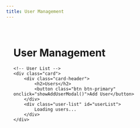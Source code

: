 ```yaml
---
title: User Management
---
```


<!-- User Management -->
<div class="admin-container">
    <h1>User Management</h1>
    
    <!-- User List -->
    <div class="card">
        <div class="card-header">
            <h2>Users</h2>
            <button class="btn btn-primary" onclick="showAddUserModal()">Add User</button>
        </div>
        <div class="user-list" id="userList">
            Loading users...
        </div>
    </div>
</div>

<!-- Add User Modal -->
<div class="modal" id="addUserModal">
    <div class="modal-content">
        <h2>Add User</h2>
        <form id="addUserForm">
            <div class="form-group">
                <label for="email">Email</label>
                <input type="email" id="email" required>
            </div>
            <div class="form-group">
                <label for="password">Password</label>
                <input type="password" id="password" required>
            </div>
            <div class="form-group">
                <label for="role">Role</label>
                <select id="role" required>
                    <option value="user">User</option>
                    <option value="admin">Admin</option>
                </select>
            </div>
            <div class="button-group">
                <button type="submit" class="btn btn-primary">Add User</button>
                <button type="button" class="btn btn-secondary" onclick="hideAddUserModal()">Cancel</button>
            </div>
        </form>
    </div>
</div>

<!-- Edit User Modal -->
<div class="modal" id="editUserModal">
    <div class="modal-content">
        <h2>Edit User</h2>
        <form id="editUserForm">
            <input type="hidden" id="editUserId">
            <div class="form-group">
                <label for="editEmail">Email</label>
                <input type="email" id="editEmail" required>
            </div>
            <div class="form-group">
                <label for="editRole">Role</label>
                <select id="editRole" required>
                    <option value="user">User</option>
                    <option value="admin">Admin</option>
                </select>
            </div>
            <div class="button-group">
                <button type="submit" class="btn btn-primary">Save Changes</button>
                <button type="button" class="btn btn-secondary" onclick="hideEditUserModal()">Cancel</button>
            </div>
        </form>
    </div>
</div>

<style>
.admin-container {
    padding: 20px;
}

.card {
    background: white;
    border-radius: 8px;
    box-shadow: 0 2px 4px rgba(0,0,0,0.1);
    margin-bottom: 20px;
}

.card-header {
    padding: 20px;
    border-bottom: 1px solid #eee;
    display: flex;
    justify-content: space-between;
    align-items: center;
}

.user-list {
    padding: 20px;
}

.user-item {
    display: flex;
    justify-content: space-between;
    align-items: center;
    padding: 10px;
    border-bottom: 1px solid #eee;
}

.user-info {
    flex-grow: 1;
}

.user-actions {
    display: flex;
    gap: 10px;
}

.modal {
    display: none;
    position: fixed;
    top: 0;
    left: 0;
    width: 100%;
    height: 100%;
    background: rgba(0,0,0,0.5);
    align-items: center;
    justify-content: center;
}

.modal-content {
    background: white;
    padding: 20px;
    border-radius: 8px;
    width: 100%;
    max-width: 500px;
}

.form-group {
    margin-bottom: 15px;
}

.form-group label {
    display: block;
    margin-bottom: 5px;
}

.form-group input,
.form-group select {
    width: 100%;
    padding: 8px;
    border: 1px solid #ddd;
    border-radius: 4px;
}

.button-group {
    display: flex;
    gap: 10px;
    justify-content: flex-end;
    margin-top: 20px;
}

.btn {
    padding: 8px 16px;
    border: none;
    border-radius: 4px;
    cursor: pointer;
}

.btn-primary {
    background: #1a73e8;
    color: white;
}

.btn-secondary {
    background: #f1f3f4;
    color: #1a73e8;
}

.btn-danger {
    background: #dc3545;
    color: white;
}
</style>

<script>
let currentUser = null;

async function loadUsers() {
    try {
        const token = localStorage.getItem('token');
        if (!token) {
            window.location.replace('/auth/login.html');
            return;
        }

        const response = await fetch(`${API_BASE_URL}/api/users`, {
            headers: {
                'Authorization': `Bearer ${token}`,
                'Accept': 'application/json'
            }
        });

        if (response.status === 401) {
            window.location.replace('/auth/login.html');
            return;
        }

        if (response.status === 403) {
            window.location.replace('/index.html');
            return;
        }

        if (!response.ok) {
            throw new Error(`Server error: ${response.status}`);
        }

        const users = await response.json();
        displayUsers(users);
    } catch (error) {
        console.error('Error loading users:', error);
        displayError('Failed to load users. Please try again later.');
    }
}

function showAddUserModal() {
    document.getElementById('addUserModal').style.display = 'flex';
}

function hideAddUserModal() {
    document.getElementById('addUserModal').style.display = 'none';
    document.getElementById('addUserForm').reset();
}

function showEditUserModal(user) {
    const form = document.getElementById('editUserForm');
    form.dataset.userId = user.id;
    form.querySelector('[name="email"]').value = user.email;
    form.querySelector('[name="role"]').value = user.role;
    
    // Show the modal
    const modal = new bootstrap.Modal(document.getElementById('editUserModal'));
    modal.show();
}

function hideEditUserModal() {
    document.getElementById('editUserModal').style.display = 'none';
    document.getElementById('editUserForm').reset();
}

function displayUsers(data) {
    const userList = document.getElementById('userList');
    userList.innerHTML = '';

    // The API returns an object with a users array
    data.users.forEach(user => {
        const userItem = document.createElement('div');
        userItem.className = 'user-item';
        
        const userInfo = document.createElement('div');
        userInfo.className = 'user-info';
        userInfo.innerHTML = `
            <strong>${user.email}</strong>
            <span>(${user.role})</span>
        `;
        
        const userActions = document.createElement('div');
        userActions.className = 'user-actions';
        
        const editButton = document.createElement('button');
        editButton.className = 'btn btn-secondary';
        editButton.textContent = 'Edit';
        editButton.onclick = () => showEditUserModal(user);
        
        const deleteButton = document.createElement('button');
        deleteButton.className = 'btn btn-danger';
        deleteButton.textContent = 'Delete';
        
        // Prevent self-deletion
        if (user.email === currentUser.email) {
            deleteButton.disabled = true;
            deleteButton.title = 'Cannot delete your own account';
            deleteButton.style.opacity = '0.5';
        } else {
            deleteButton.onclick = () => deleteUser(user.id);
        }
        
        userActions.appendChild(editButton);
        userActions.appendChild(deleteButton);
        
        userItem.appendChild(userInfo);
        userItem.appendChild(userActions);
        userList.appendChild(userItem);
    });
}

function displayError(message) {
    const userList = document.getElementById('userList');
    userList.innerHTML = `<div class="alert alert-danger">${message}</div>`;
}

async function deleteUser(userId) {
    if (!confirm('Are you sure you want to delete this user?')) {
        return;
    }

    try {
        const token = localStorage.getItem('token');
        if (!token) {
            window.location.replace('/auth/login.html');
            return;
        }

        const response = await fetch(`${API_BASE_URL}/api/users/${userId}`, {
            method: 'DELETE',
            headers: {
                'Authorization': `Bearer ${token}`
            }
        });

        if (response.status === 401) {
            window.location.replace('/auth/login.html');
            return;
        }

        if (response.status === 403) {
            window.location.replace('/index.html');
            return;
        }

        if (!response.ok) {
            throw new Error(`Server error: ${response.status}`);
        }

        // Reload the user list
        await loadUsers();
    } catch (error) {
        console.error('Error deleting user:', error);
        displayError('Failed to delete user. Please try again later.');
    }
}

async function updateUser(userId, userData) {
    try {
        const token = localStorage.getItem('token');
        if (!token) {
            window.location.replace('/auth/login.html');
            return;
        }

        const response = await fetch(`${API_BASE_URL}/api/users/${userId}`, {
            method: 'PUT',
            headers: {
                'Authorization': `Bearer ${token}`,
                'Content-Type': 'application/json'
            },
            body: JSON.stringify(userData)
        });

        if (response.status === 401) {
            window.location.replace('/auth/login.html');
            return;
        }

        if (response.status === 403) {
            window.location.replace('/index.html');
            return;
        }

        if (!response.ok) {
            throw new Error(`Server error: ${response.status}`);
        }

        // Reload the user list
        await loadUsers();
    } catch (error) {
        console.error('Error updating user:', error);
        displayError('Failed to update user. Please try again later.');
    }
}

async function createUser(userData) {
    try {
        const token = localStorage.getItem('token');
        if (!token) {
            window.location.replace('/auth/login.html');
            return;
        }

        const response = await fetch(`${API_BASE_URL}/api/users`, {
            method: 'POST',
            headers: {
                'Authorization': `Bearer ${token}`,
                'Content-Type': 'application/json'
            },
            body: JSON.stringify(userData)
        });

        if (response.status === 401) {
            window.location.replace('/auth/login.html');
            return;
        }

        if (response.status === 403) {
            window.location.replace('/index.html');
            return;
        }

        if (!response.ok) {
            const data = await response.json();
            throw new Error(data.message || `Server error: ${response.status}`);
        }

        // Close the modal and reload users
        const modal = bootstrap.Modal.getInstance(document.getElementById('addUserModal'));
        modal.hide();
        document.getElementById('addUserForm').reset();
        await loadUsers();
    } catch (error) {
        console.error('Error creating user:', error);
        const errorElement = document.getElementById('addUserError');
        errorElement.textContent = error.message || 'Failed to create user. Please try again later.';
        errorElement.style.display = 'block';
    }
}

// Event listeners for forms
document.getElementById('addUserForm').addEventListener('submit', async (e) => {
    e.preventDefault();
    const form = e.target;
    const userData = {
        email: form.querySelector('[name="email"]').value,
        password: form.querySelector('[name="password"]').value,
        role: form.querySelector('[name="role"]').value
    };
    await createUser(userData);
});

document.getElementById('editUserForm').addEventListener('submit', async (e) => {
    e.preventDefault();
    const form = e.target;
    const userId = form.dataset.userId;
    const userData = {
        email: form.querySelector('[name="email"]').value,
        role: form.querySelector('[name="role"]').value
    };
    
    // If password field exists and has a value, include it
    const passwordField = form.querySelector('[name="password"]');
    if (passwordField && passwordField.value.trim()) {
        userData.password = passwordField.value;
    }
    
    await updateUser(userId, userData);
    
    // Close the modal
    const modal = bootstrap.Modal.getInstance(document.getElementById('editUserModal'));
    modal.hide();
});

// Clear error messages when modals are hidden
document.getElementById('addUserModal').addEventListener('hidden.bs.modal', () => {
    document.getElementById('addUserError').style.display = 'none';
    document.getElementById('addUserForm').reset();
});

document.getElementById('editUserModal').addEventListener('hidden.bs.modal', () => {
    document.getElementById('editUserError').style.display = 'none';
    document.getElementById('editUserForm').reset();
});

// Check if user is admin and load users
document.addEventListener('DOMContentLoaded', async () => {
    const token = localStorage.getItem('token');
    if (!token) {
        window.location.href = '../auth/login.html';
        return;
    }

    try {
        const response = await fetch('http://34.82.192.6:8000/api/auth/me', {
            headers: {
                'Authorization': `Bearer ${token}`
            }
        });

        if (!response.ok) {
            throw new Error('Failed to get user info');
        }

        const user = await response.json();
        currentUser = user;

        if (user.role !== 'admin') {
            window.location.href = '../';
            return;
        }

        loadUsers();
    } catch (error) {
        console.error('Error:', error);
        window.location.href = '../auth/login.html';
    }
});

// Initialize the page
document.addEventListener('DOMContentLoaded', () => {
    loadUsers();
});
</script> 